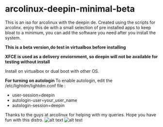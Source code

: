 # arcolinux-deepin-minimal-beta
<p>This is an iso for arcolinux with the deepin de. Created using the scripts for arcolinx.
enjoy this de with a small selection of pre installed apps to keep bloat to a minimum, you can add the software you need after you install the system.</p>
<b>This is a beta version,do test in virtualbox before installing</b>
 
<p><b>XFCE is used as a delivery enviornment, so deepin will not be available for testing without install</b></p>

<p>Install on virtualbox or dual boot with other OS.</p>

<b> For turning on autologin </b>
 To enable autologin, edit the /etc/lightdm/lightdm.conf file :
  - user-session=deepin
  - autologin-user=your_user_name
  - autologin-session=deepin
 
Thanks to the guys at arcolinux for helping with my queries.
Hope you have fun with this distro.
![alt text](https://github.com/a-mere-peasant/arcolinux-deepin-minimal-/tree/master/Screenshots/1.png)
![alt text](https://github.com/a-mere-peasant/arcolinux-deepin-minimal-/tree/master/Screenshots/2.png)

